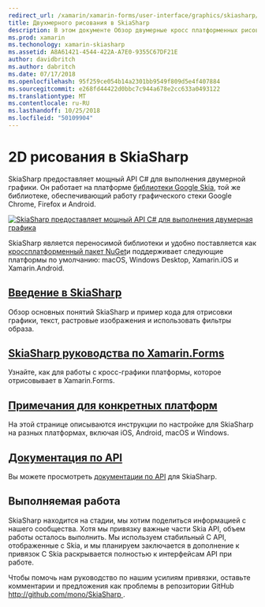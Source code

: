 ```yaml
---
redirect_url: /xamarin/xamarin-forms/user-interface/graphics/skiasharp/
title: Двухмерного рисования в SkiaSharp
description: В этом документе Обзор двумерные кросс платформенных рисования в SkiaSharp. Ссылки на различные руководства, описывающие SkiaSharp и его различные интерфейсы API.
ms.prod: xamarin
ms.techonology: xamarin-skiasharp
ms.assetid: A8A61421-4544-422A-A7E0-9355C67DF21E
author: davidbritch
ms.author: dabritch
ms.date: 07/17/2018
ms.openlocfilehash: 95f259ce054b14a2301bb9549f809d5e4f407884
ms.sourcegitcommit: e268fd44422d0bbc7c944a678e2cc633a0493122
ms.translationtype: MT
ms.contentlocale: ru-RU
ms.lasthandoff: 10/25/2018
ms.locfileid: "50109904"
---
```

# <a name="2d-drawing-with-skiasharp"></a>2D рисования в SkiaSharp

SkiaSharp предоставляет мощный API C# для выполнения двумерной графики. Он работает на платформе [библиотеки Google Skia](http://skia.org), той же библиотеке, обеспечивающий работу графического стеки Google Chrome, Firefox и Android.

[![](images/ide-sml.png "SkiaSharp предоставляет мощный API C# для выполнения двумерная графика")](images/ide.png#lightbox)

SkiaSharp является переносимой библиотеки и удобно поставляется как [кроссплатформенный пакет NuGet](https://www.nuget.org/packages/SkiaSharp)и поддерживает следующие платформы по умолчанию: macOS, Windows Desktop, Xamarin.iOS и Xamarin.Android.

## <a name="introduction-to-skiasharpgraphics-gamesskiasharpintroductionmd"></a>[Введение в SkiaSharp](~/graphics-games/skiasharp/introduction.md)

Обзор основных понятий SkiaSharp и пример кода для отрисовки графики, текст, растровые изображения и использовать фильтры образа.

## <a name="skiasharp-tutorials-for-xamarinformsxamarin-formsuser-interfacegraphicsskiasharpindexmd"></a>[SkiaSharp руководства по Xamarin.Forms](~/xamarin-forms/user-interface/graphics/skiasharp/index.md)

Узнайте, как для работы с кросс-графики платформы, которое отрисовывает в Xamarin.Forms.

## <a name="platform-specific-notesgraphics-gamesskiasharpplatformmd"></a>[Примечания для конкретных платформ](~/graphics-games/skiasharp/platform.md)

На этой странице описываются инструкции по настройке для SkiaSharp на разных платформах, включая iOS, Android, macOS и Windows.

## <a name="api-documentationhttpsdocsmicrosoftcomdotnetapiskiasharp"></a>[Документация по API](https://docs.microsoft.com/dotnet/api/skiasharp)

Вы можете просмотреть [документации по API](https://docs.microsoft.com/dotnet/api/skiasharp) для SkiaSharp.

## <a name="work-in-progress"></a>Выполняемая работа

SkiaSharp находится на стадии, мы хотим поделиться информацией с нашего сообщества. Хотя мы привязку важные части Skia API, объем работы осталось выполнить. Мы используем стабильный C API, отображенные с Skia, и мы планируем заключается в дополнение к привязок C Skia раскрывается полностью к интерфейсам API при работе.

Чтобы помочь нам руководство по нашим усилиям привязки, оставьте комментарии и предложения как проблемы в репозитории GitHub [ http://github.com/mono/SkiaSharp ](http://github.com/mono/SkiaSharp).
